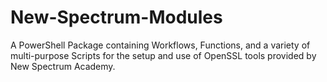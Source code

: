 # New-Spectrum-Modules
A PowerShell Package containing Workflows, Functions, and a variety of multi-purpose Scripts for the setup and use of OpenSSL tools provided by New Spectrum Academy.

<!-- Why was this suddenly missing -->
